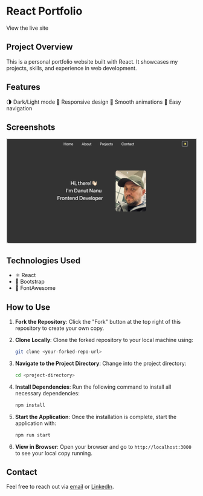 # React Portfolio

View the live site 
 
## Project Overview

This is a personal portfolio website built with React. It showcases my projects, skills, and experience in web development.

## Features

🌗  Dark/Light mode
📱  Responsive design
🎨  Smooth animations
🔗  Easy navigation

## Screenshots

![Screenshot of Portfolio](./public/readme.png)

## Technologies Used

- ⚛️ React
- 🎨 Bootstrap
- 🌟 FontAwesome


## How to Use

1. **Fork the Repository**: Click the "Fork" button at the top right of this repository to create your own copy.

2. **Clone Locally**: Clone the forked repository to your local machine using:
   ```bash
   git clone <your-forked-repo-url>
   ```

3. **Navigate to the Project Directory**: Change into the project directory:
   ```bash
   cd <project-directory>
   ```

4. **Install Dependencies**: Run the following command to install all necessary dependencies:
   ```bash
   npm install
   ```

5. **Start the Application**: Once the installation is complete, start the application with:
   ```bash
   npm run start
   ```

6. **View in Browser**: Open your browser and go to `http://localhost:3000` to see your local copy running.

## Contact

Feel free to reach out via [email](mailto:danutnanu@icloud.com) or [LinkedIn](https://www.linkedin.com/in/danut-nanu-7474b4267/).
